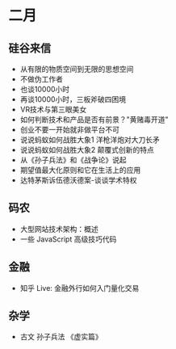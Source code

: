 # 二月

## 硅谷来信

- 从有限的物质空间到无限的思想空间
- 不做伪工作者
- 也谈10000小时
- 再谈10000小时，三板斧破四困境
- VR技术与第三眼美女
- 如何判断技术和产品是否有前景？"黄赌毒开道"
- 创业不要一开始就非做平台不可
- 说说蚂蚁如何战胜大象1 洋枪洋炮对大刀长矛
- 说说蚂蚁如何战胜大象2 颠覆式创新的特点
- 从《孙子兵法》和《战争论》说起
- 期望值最大化原则和它在生活上的应用
- 达特茅斯诉伍德沃德案-谈谈学术特权

## 码农

- 大型网站技术架构：概述
- 一些 JavaScript 高级技巧代码

## 金融

- 知乎 Live: 金融外行如何入门量化交易

## 杂学

- 古文 孙子兵法 《虚实篇》
